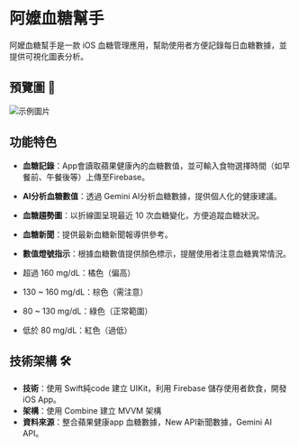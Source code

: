 # 阿嬤血糖幫手 

阿嬤血糖幫手是一款 iOS 血糖管理應用，幫助使用者方便記錄每日血糖數據，並提供可視化圖表分析。

## 預覽圖 📱
![示例圖片]([[https://user-images.githubusercontent.com/12345678/abcdefg1234567.png](https://private-user-images.githubusercontent.com/137172221/409476968-56215947-e5f5-4cdd-857b-582ed0d8acdb.png?jwt=eyJhbGciOiJIUzI1NiIsInR5cCI6IkpXVCJ9.eyJpc3MiOiJnaXRodWIuY29tIiwiYXVkIjoicmF3LmdpdGh1YnVzZXJjb250ZW50LmNvbSIsImtleSI6ImtleTUiLCJleHAiOjE3Mzg2NjA0MjUsIm5iZiI6MTczODY2MDEyNSwicGF0aCI6Ii8xMzcxNzIyMjEvNDA5NDc2OTY4LTU2MjE1OTQ3LWU1ZjUtNGNkZC04NTdiLTU4MmVkMGQ4YWNkYi5wbmc_WC1BbXotQWxnb3JpdGhtPUFXUzQtSE1BQy1TSEEyNTYmWC1BbXotQ3JlZGVudGlhbD1BS0lBVkNPRFlMU0E1M1BRSzRaQSUyRjIwMjUwMjA0JTJGdXMtZWFzdC0xJTJGczMlMkZhd3M0X3JlcXVlc3QmWC1BbXotRGF0ZT0yMDI1MDIwNFQwOTA4NDVaJlgtQW16LUV4cGlyZXM9MzAwJlgtQW16LVNpZ25hdHVyZT0zNWFmODg5ODg0ZGZkNTIyZmJiMmI5MTgwNzc5Yzg4NDdkZGMyOWJiN2VkNTEzMjA2ZDJlNTJmM2Y1MTYxM2I2JlgtQW16LVNpZ25lZEhlYWRlcnM9aG9zdCJ9.u3nWJUGU-cW-WWX2728SPlVJAB3jEi5QrVXTgscDiHY)])

## 功能特色 
- **血糖記錄**：App會讀取蘋果健康內的血糖數值，並可輸入食物選擇時間（如早餐前、午餐後等）上傳至Firebase。
- **AI分析血糖數值**：透過 Gemini AI分析血糖數據，提供個人化的健康建議。
- **血糖趨勢圖**：以折線圖呈現最近 10 次血糖變化，方便追蹤血糖狀況。
- **血糖新聞**：提供最新血糖新聞報導供參考。
- **數值燈號指示**：根據血糖數值提供顏色標示，提醒使用者注意血糖異常情況。
  
- 超過 160 mg/dL：橘色（偏高）
- 130 ~ 160 mg/dL：棕色（需注意）
- 80 ~ 130 mg/dL：綠色（正常範圍）
- 低於 80 mg/dL：紅色（過低）

## 技術架構 🛠️
- **技術**：使用 Swift純code 建立 UIKit，利用 Firebase 儲存使用者飲食，開發 iOS App。
- **架構**：使用 Combine 建立 MVVM 架構
- **資料來源**：整合蘋果健康app 血糖數據，New API新聞數據，Gemini AI API。
